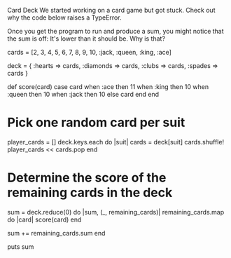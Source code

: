 Card Deck
We started working on a card game but got stuck. Check out why the code below raises a TypeError.

Once you get the program to run and produce a sum, you might notice that the sum is off: It's lower than it should be. Why is that?

cards = [2, 3, 4, 5, 6, 7, 8, 9, 10, :jack, :queen, :king, :ace]

deck = { :hearts   => cards,
         :diamonds => cards,
         :clubs    => cards,
         :spades   => cards }

def score(card)
  case card
  when :ace   then 11
  when :king  then 10
  when :queen then 10
  when :jack  then 10
  else card
  end
end

# Pick one random card per suit

player_cards = []
deck.keys.each do |suit|
  cards = deck[suit]
  cards.shuffle!
  player_cards << cards.pop
end

# Determine the score of the remaining cards in the deck

sum = deck.reduce(0) do |sum, (_, remaining_cards)|
  remaining_cards.map do |card|
    score(card)
  end

  sum += remaining_cards.sum
end

puts sum